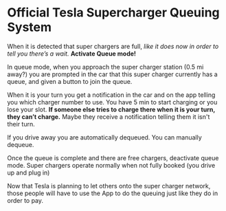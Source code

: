 # Official Tesla Supercharger Queuing System

When it is detected that super chargers are full, *like it does now in order to tell you there’s a wait.* **Activate Queue mode!**

In queue mode, when you approach the super charger station (0.5 mi away?) you are prompted in the car that this super charger currently has a queue, and given a button to join the queue.

When it is your turn you get a notification in the car and on the app telling you which charger number to use. You have 5 min to start charging or you lose your slot. **If someone else tries to charge there when it is your turn, they can’t charge.** Maybe they receive a notification telling them it isn't their turn.

If you drive away you are automatically dequeued. You can manually dequeue.

Once the queue is complete and there are free chargers, deactivate queue mode. Super chargers operate normally when not fully booked (you drive up and plug in)

Now that Tesla is planning to let others onto the super charger network, those people will have to use the App to do the queuing just like they do in order to pay.

